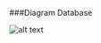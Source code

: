 ###Diagram Database 

![alt text](https://github.com/at-huynguyen2/AT_Intern_HAT_Blog_Server/Diagram_DB.png)

